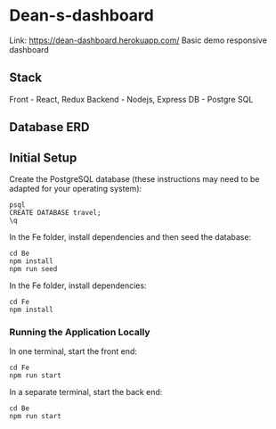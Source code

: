 # Dean-s-dashboard
Link: https://dean-dashboard.herokuapp.com/
Basic demo responsive dashboard 

## Stack
Front - React, Redux
Backend - Nodejs, Express
DB - Postgre SQL

## Database ERD

## Initial Setup

Create the PostgreSQL database (these instructions may need to be adapted for your operating system):

```
psql
CREATE DATABASE travel;
\q
```

In the Fe folder, install dependencies and then seed the database:

```
cd Be
npm install
npm run seed
```

In the Fe folder, install dependencies:

```
cd Fe
npm install
```

### Running the Application Locally

In one terminal, start the front end:

```
cd Fe
npm run start
```

In a separate terminal, start the back end:

```
cd Be
npm run start
```
